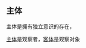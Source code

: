 ## 主体

主体是拥有独立意识的存在，

[主体][Subject]是观察者，[客体][Object]是观察对象

<!-- end of file -->

[Subject]: /math/Subject.md
[Object]: /math/Object.md
